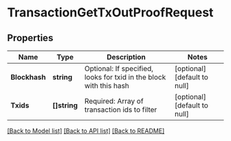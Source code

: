 # TransactionGetTxOutProofRequest

## Properties
Name | Type | Description | Notes
------------ | ------------- | ------------- | -------------
**Blockhash** | **string** | Optional: If specified, looks for txid in the block with this hash | [optional] [default to null]
**Txids** | **[]string** | Required: Array of transaction ids to filter | [optional] [default to null]

[[Back to Model list]](../README.md#documentation-for-models) [[Back to API list]](../README.md#documentation-for-api-endpoints) [[Back to README]](../README.md)

